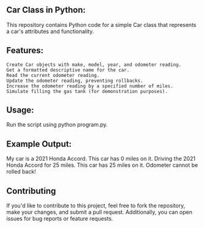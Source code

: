 ## Car Class in Python: 
This repository contains Python code for a simple Car class that represents a car's attributes and functionality.

## Features:
    Create Car objects with make, model, year, and odometer reading.
    Get a formatted descriptive name for the car.
    Read the current odometer reading.
    Update the odometer reading, preventing rollbacks.
    Increase the odometer reading by a specified number of miles.
    Simulate filling the gas tank (for demonstration purposes).

## Usage:
Run the script using python program.py.

## Example Output:
My car is a 2021 Honda Accord.
This car has 0 miles on it.
Driving the 2021 Honda Accord for 25 miles.
This car has 25 miles on it.
Odometer cannot be rolled back!

## Contributing
If you'd like to contribute to this project, feel free to fork the repository, make your changes, and submit a pull request. Additionally, you can open issues for bug reports or feature requests.


